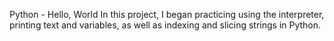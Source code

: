 Python - Hello, World
In this project, I began practicing using the interpreter, printing text and variables, as well as indexing and slicing strings in Python.